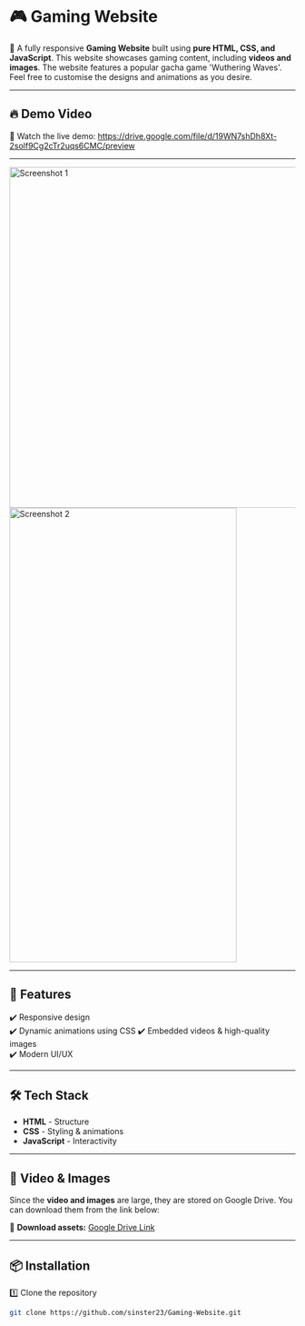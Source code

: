 # 🎮 Gaming Website

🚀 A fully responsive **Gaming Website** built using **pure HTML, CSS, and JavaScript**. This website showcases gaming content, including **videos and images**. The website features a popular gacha game 'Wuthering Waves'. Feel free to customise the designs and animations as you desire.

---

## 🔥 Demo Video  
🎥 Watch the live demo:  https://drive.google.com/file/d/19WN7shDh8Xt-2solf9Cg2cTr2uqs6CMC/preview

---

<div >
  <img src="https://github.com/sinster23/Screenshots/blob/main/gaming-website/Gaming%20Website-mh%20(1).png" alt="Screenshot 1" width="600"> 
  <img src="https://github.com/sinster23/Screenshots/blob/main/gaming-website/Gaming%20Website-mh.png" alt="Screenshot 2" width="400" height="800">  
</div>

---

## 🚀 Features  
✔️ Responsive design  
✔️ Dynamic animations using CSS 
✔️ Embedded videos & high-quality images  
✔️ Modern UI/UX  

---

## 🛠️ Tech Stack  
- **HTML** - Structure  
- **CSS** - Styling & animations  
- **JavaScript** - Interactivity  

---

## 📂 Video & Images  
Since the **video and images** are large, they are stored on Google Drive. You can download them from the link below:  

📌 **Download assets:** [Google Drive Link](https://drive.google.com/drive/folders/12Fxfo67YkBW-oz8QpCj0_lrqPqfbocJ0?usp=sharing)  

---

## 📦 Installation  
1️⃣ Clone the repository  
```sh
git clone https://github.com/sinster23/Gaming-Website.git
```

